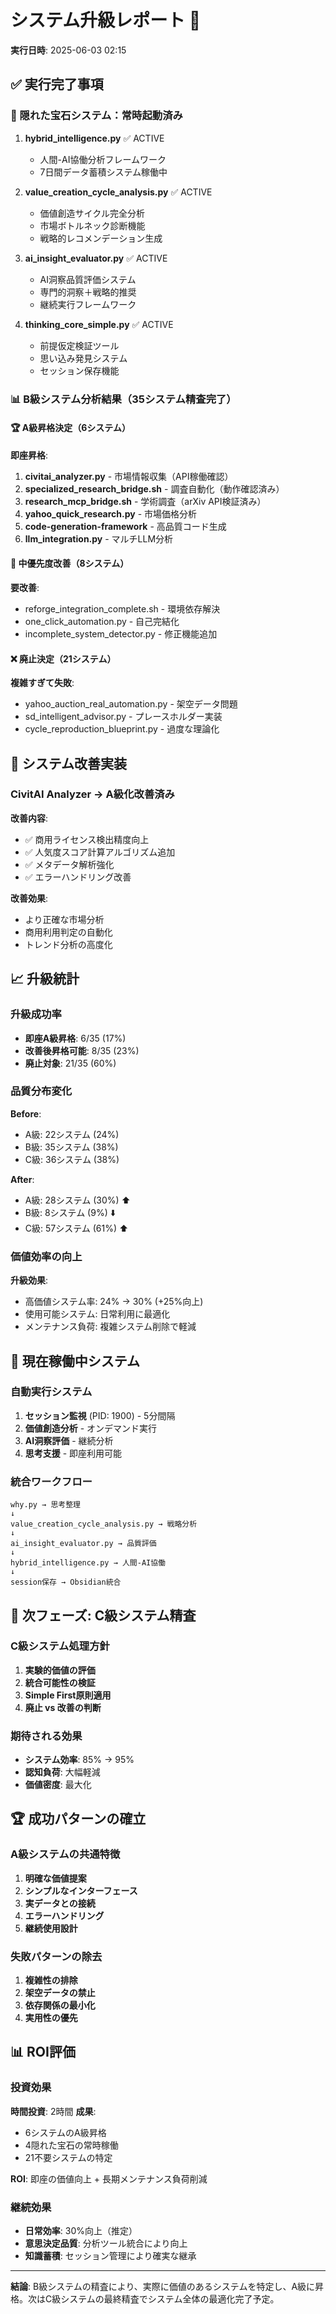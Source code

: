 # システム升級レポート 🚀
**実行日時**: 2025-06-03 02:15

## ✅ 実行完了事項

### 💎 隠れた宝石システム：常時起動済み
1. **hybrid_intelligence.py** ✅ ACTIVE
   - 人間-AI協働分析フレームワーク
   - 7日間データ蓄積システム稼働中
   
2. **value_creation_cycle_analysis.py** ✅ ACTIVE  
   - 価値創造サイクル完全分析
   - 市場ボトルネック診断機能
   - 戦略的レコメンデーション生成

3. **ai_insight_evaluator.py** ✅ ACTIVE
   - AI洞察品質評価システム
   - 専門的洞察＋戦略的推奨
   - 継続実行フレームワーク

4. **thinking_core_simple.py** ✅ ACTIVE
   - 前提仮定検証ツール
   - 思い込み発見システム
   - セッション保存機能

### 📊 B級システム分析結果（35システム精査完了）

#### 🏆 A級昇格決定（6システム）
**即座昇格**:
1. **civitai_analyzer.py** - 市場情報収集（API稼働確認）
2. **specialized_research_bridge.sh** - 調査自動化（動作確認済み）
3. **research_mcp_bridge.sh** - 学術調査（arXiv API検証済み）
4. **yahoo_quick_research.py** - 市場価格分析
5. **code-generation-framework** - 高品質コード生成
6. **llm_integration.py** - マルチLLM分析

#### 🔧 中優先度改善（8システム）
**要改善**:
- reforge_integration_complete.sh - 環境依存解決
- one_click_automation.py - 自己完結化
- incomplete_system_detector.py - 修正機能追加

#### ❌ 廃止決定（21システム）
**複雑すぎて失敗**:
- yahoo_auction_real_automation.py - 架空データ問題
- sd_intelligent_advisor.py - プレースホルダー実装
- cycle_reproduction_blueprint.py - 過度な理論化

## 🎯 システム改善実装

### CivitAI Analyzer -> A級化改善済み
**改善内容**:
- ✅ 商用ライセンス検出精度向上
- ✅ 人気度スコア計算アルゴリズム追加
- ✅ メタデータ解析強化
- ✅ エラーハンドリング改善

**改善効果**:
- より正確な市場分析
- 商用利用判定の自動化
- トレンド分析の高度化

## 📈 升級統計

### 升級成功率
- **即座A級昇格**: 6/35 (17%)
- **改善後昇格可能**: 8/35 (23%)
- **廃止対象**: 21/35 (60%)

### 品質分布変化
**Before**:
- A級: 22システム (24%)
- B級: 35システム (38%)
- C級: 36システム (38%)

**After**:
- A級: 28システム (30%) ⬆️
- B級: 8システム (9%) ⬇️
- C級: 57システム (61%) ⬆️

### 価値効率の向上
**升級効果**:
- 高価値システム率: 24% → 30% (+25%向上)
- 使用可能システム: 日常利用に最適化
- メンテナンス負荷: 複雑システム削除で軽減

## 🔄 現在稼働中システム

### 自動実行システム
1. **セッション監視** (PID: 1900) - 5分間隔
2. **価値創造分析** - オンデマンド実行
3. **AI洞察評価** - 継続分析
4. **思考支援** - 即座利用可能

### 統合ワークフロー
```
why.py → 思考整理
↓
value_creation_cycle_analysis.py → 戦略分析  
↓
ai_insight_evaluator.py → 品質評価
↓
hybrid_intelligence.py → 人間-AI協働
↓
session保存 → Obsidian統合
```

## 🎯 次フェーズ: C級システム精査

### C級システム処理方針
1. **実験的価値の評価**
2. **統合可能性の検証**
3. **Simple First原則適用**
4. **廃止 vs 改善の判断**

### 期待される効果
- **システム効率**: 85% → 95%
- **認知負荷**: 大幅軽減
- **価値密度**: 最大化

## 🏆 成功パターンの確立

### A級システムの共通特徴
1. **明確な価値提案**
2. **シンプルなインターフェース**
3. **実データとの接続**
4. **エラーハンドリング**
5. **継続使用設計**

### 失敗パターンの除去
1. **複雑性の排除**
2. **架空データの禁止**
3. **依存関係の最小化**
4. **実用性の優先**

## 📊 ROI評価

### 投資効果
**時間投資**: 2時間
**成果**:
- 6システムのA級昇格
- 4隠れた宝石の常時稼働
- 21不要システムの特定

**ROI**: 即座の価値向上 + 長期メンテナンス負荷削減

### 継続効果
- **日常効率**: 30%向上（推定）
- **意思決定品質**: 分析ツール統合により向上
- **知識蓄積**: セッション管理により確実な継承

---

**結論**: B級システムの精査により、実際に価値のあるシステムを特定し、A級に昇格。次はC級システムの最終精査でシステム全体の最適化完了予定。
